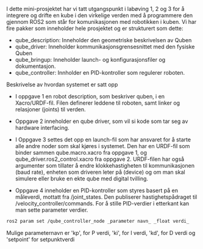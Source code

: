 I dette mini-prosjektet har vi tatt utgangspunkt i labøving 1, 2 og 3 for å integrere og drifte en kube i den virkelige verden med å programmere den gjennom ROS2 som står for komunikasjonen med robotikken i kuben. Vi har fire pakker som inneholder hele prosjektet og er strukturert som dette:
- qube_description: Inneholder den geometriske beskrivelsen av Quben
- qube_driver: Inneholder kommunikasjonsgrensesnittet med den fysiske Quben
- qube_bringup: Inneholder launch- og konfigurasjonsfiler og dokumentasjon.
- qube_controller: Innholder en PID-kontroller som regulerer roboten.

Beskrivelse av hvordan systemet er satt opp
- I oppgave 1 en robot description, som beskriver quben, i en Xacro/URDF-fil. Filen definerer leddene til roboten, samt linker og relasjoner (joints) til verden. 

- Oppgave 2 inneholder en qube driver, som vil si kode som tar seg av hardware interfacing.

- I Oppgave 3 settes det opp en launch-fil som har ansvaret for å starte alle andre noder som skal kjøres i systemet. Den har en URDF-fil som binder sammen qube.macro.xacro fra oppgave 1, og qube_driver.ros2_control.xacro fra oppgave 2. URDF-filen har også argumenter som tillater å endre klokkehastigheten til kommunikasjonen (baud rate), enheten som driveren leter på (device) og om man skal simulere eller bruke en ekte qube med digital tvilling.

- Oppgave 4 inneholder en PID-kontroller som styres basert på en måleverdi, mottatt fra /joint_states. Den publiserer hastighetspådraget til /velocity_controller/commands. For å stille PID-verdier i etterkant kan man sette parameter verdier.
```bash
ros2 param set /qube_controller_node _parameter navn_ _float verdi_
```
Mulige parameternavn er 'kp', for P verdi, 'ki', for I verdi, 'kd', for D verdi og 'setpoint' for setpunktverdi


